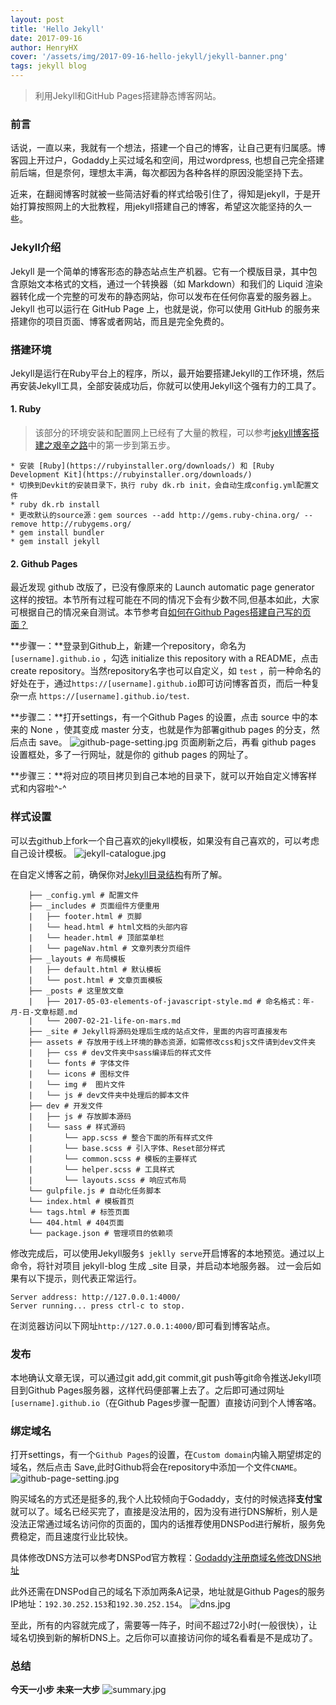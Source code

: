 ```yaml
---
layout: post
title: 'Hello Jekyll'
date: 2017-09-16
author: HenryHX
cover: '/assets/img/2017-09-16-hello-jekyll/jekyll-banner.png'
tags: jekyll blog
---
```


> 利用Jekyll和GitHub Pages搭建静态博客网站。

### 前言

话说，一直以来，我就有一个想法，搭建一个自己的博客，让自己更有归属感。博客园上开过户，Godaddy上买过域名和空间，用过wordpress, 也想自己完全搭建前后端，但是奈何，理想太丰满，每次都因为各种各样的原因没能坚持下去。

近来，在翻阅博客时就被一些简洁好看的样式给吸引住了，得知是jekyll，于是开始打算按照网上的大批教程，用jekyll搭建自己的博客，希望这次能坚持的久一些。

### Jekyll介绍

Jekyll 是一个简单的博客形态的静态站点生产机器。它有一个模版目录，其中包含原始文本格式的文档，通过一个转换器（如 Markdown）和我们的 Liquid 渲染器转化成一个完整的可发布的静态网站，你可以发布在任何你喜爱的服务器上。Jekyll 也可以运行在 GitHub Page 上，也就是说，你可以使用 GitHub 的服务来搭建你的项目页面、博客或者网站，而且是完全免费的。

### 搭建环境

Jekyll是运行在Ruby平台上的程序，所以，最开始要搭建Jekyll的工作环境，然后再安装Jekyll工具，全部安装成功后，你就可以使用Jekyll这个强有力的工具了。

#### 1. Ruby

> 该部分的环境安装和配置网上已经有了大量的教程，可以参考[jekyll博客搭建之艰辛之路](http://www.jianshu.com/p/27de87d4447e)中的第一步到第五步。

```Markup	
* 安装 [Ruby](https://rubyinstaller.org/downloads/) 和 [Ruby Development Kit](https://rubyinstaller.org/downloads/)
* 切换到Devkit的安装目录下，执行 ruby dk.rb init，会自动生成config.yml配置文件 
* ruby dk.rb install
* 更改默认的source源：gem sources --add http://gems.ruby-china.org/ --remove http://rubygems.org/
* gem install bundler
* gem install jekyll
```		
#### 2. Github Pages

最近发现 github 改版了，已没有像原来的 Launch automatic page generator 这样的按钮。本节所有过程可能在不同的情况下会有少数不同,但基本如此，大家可根据自己的情况亲自测试。本节参考自[如何在Github Pages搭建自己写的页面？](http://www.cnblogs.com/lijiayi/p/githubpages.html)

**步骤一：**登录到Github上，新建一个repository，命名为`[username].github.io` ，勾选 initialize this repository with a README，点击create repository。当然repository名字也可以自定义，如 `test` ，前一种命名的好处在于，通过`https://[username].github.io`即可访问博客首页，而后一种复杂一点 `https://[username].github.io/test`.

**步骤二：**打开settings，有一个Github Pages 的设置，点击 source 中的本来的 None ，使其变成 master 分支，也就是作为部署github pages 的分支，然后点击 save。
![github-page-setting.jpg](/assets/img/2017-09-16-hello-jekyll/github-page-setting.jpg "Github Pages")
页面刷新之后，再看 github pages 设置框处，多了一行网址，就是你的 github pages 的网址了。

**步骤三：**将对应的项目拷贝到自己本地的目录下，就可以开始自定义博客样式和内容啦^-^

### 样式设置

可以去github上fork一个自己喜欢的jekyll模板，如果没有自己喜欢的，可以考虑自己设计模板。
![jekyll-catalogue.jpg](/assets/img/2017-09-16-hello-jekyll/jekyll-catalogue.jpg "jekyll 目录")

在自定义博客之前，确保你对[Jekyll目录结构](http://jekyll.com.cn/docs/structure/)有所了解。

```Markup
	├── _config.yml # 配置文件
	├── _includes # 页面组件方便重用
	|   ├── footer.html # 页脚
	|   └── head.html # html文档的头部内容
	|   └── header.html # 顶部菜单栏
	|   └── pageNav.html # 文章列表分页组件
	├── _layouts # 布局模板
	|   ├── default.html # 默认模板
	|   └── post.html # 文章页面模板
	├── _posts # 这里放文章
	|   ├── 2017-05-03-elements-of-javascript-style.md # 命名格式：年-月-日-文章标题.md
	|   └── 2007-02-21-life-on-mars.md
	├── _site # Jekyll将源码处理后生成的站点文件，里面的内容可直接发布
	├── assets # 存放用于线上环境的静态资源，如需修改css和js文件请到dev文件夹
	|   ├── css # dev文件夹中sass编译后的样式文件
	|   └── fonts # 字体文件
	|   └── icons # 图标文件
	|   └── img #  图片文件
	|   └── js # dev文件夹中处理后的脚本文件
	├── dev # 开发文件
	|   ├── js # 存放脚本源码
	|   └── sass # 样式源码
	|       └── app.scss # 整合下面的所有样式文件
	|       └── base.scss # 引入字体、Reset部分样式
	|       └── common.scss # 模板的主要样式
	|       └── helper.scss # 工具样式
	|       └── layouts.scss # 响应式布局
	└── gulpfile.js # 自动化任务脚本
	└── index.html # 模板首页
	└── tags.html # 标签页面
	└── 404.html # 404页面
	└── package.json # 管理项目的依赖项
```

修改完成后，可以使用Jekyll服务`$ jeklly serve`开启博客的本地预览。通过以上命令，将针对项目 jekyll-blog 生成 _site 目录，并启动本地服务器。 过一会后如果有以下提示，则代表正常运行。

```Markup
Server address: http://127.0.0.1:4000/
Server running... press ctrl-c to stop.
```

在浏览器访问以下网址`http://127.0.0.1:4000/`即可看到博客站点。

### 发布
本地确认文章无误，可以通过git add,git commit,git push等git命令推送Jekyll项目到Github Pages服务器，这样代码便部署上去了。之后即可通过网址`[username].github.io`（在Github Pages步骤一配置）直接访问到个人博客咯。

### 绑定域名
打开settings，有一个`Github Pages`的设置，在`Custom domain`内输入期望绑定的域名，然后点击 Save,此时Github将会在repository中添加一个文件`CNAME`。
![github-page-setting.jpg](/assets/img/2017-09-16-hello-jekyll/github-page-setting.jpg "Github Pages")

购买域名的方式还是挺多的,我个人比较倾向于Godaddy，支付的时候选择**支付宝**就可以了。域名已经买完了，直接是没法用的，因为没有进行DNS解析，别人是没法正常通过域名访问你的页面的，国内的话推荐使用DNSPod进行解析，服务免费稳定，而且速度行业比较快。

具体修改DNS方法可以参考DNSPod官方教程：[Godaddy注册商域名修改DNS地址](https://support.dnspod.cn/Kb/showarticle/tsid/42/)

此外还需在DNSPod自己的域名下添加两条A记录，地址就是Github Pages的服务IP地址：`192.30.252.153`和`192.30.252.154`。
![dns.jpg](/assets/img/2017-09-16-hello-jekyll/dns.jpg "dns设置")

至此，所有的内容就完成了，需要等一阵子，时间不超过72小时(一般很快），让域名切换到新的解析DNS上。之后你可以直接访问你的域名看看是不是成功了。

### 总结
**今天一小步 未来一大步**
![summary.jpg](/assets/img/2017-09-16-hello-jekyll/summary.jpg "总结")
